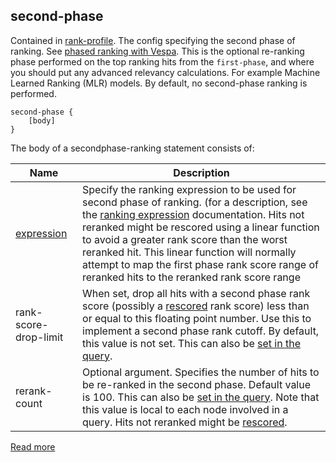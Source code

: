 ## second-phase

Contained in [rank-profile](https://docs.vespa.ai/en/reference/schema-reference.html#rank-profile). The config specifying the second phase of ranking. See [phased ranking with Vespa](https://docs.vespa.ai/en/phased-ranking.html). This is the optional re-ranking phase performed on the top ranking hits from the `first-phase`, and where you should put any advanced relevancy calculations. For example Machine Learned Ranking (MLR) models. By default, no second-phase ranking is performed.

```
second-phase {
    [body]
}
```

The body of a secondphase-ranking statement consists of:

|                                       Name                                        |                                                                                                                                                                                                                           Description                                                                                                                                                                                                                           |
|-----------------------------------------------------------------------------------|-----------------------------------------------------------------------------------------------------------------------------------------------------------------------------------------------------------------------------------------------------------------------------------------------------------------------------------------------------------------------------------------------------------------------------------------------------------------|
| [expression](https://docs.vespa.ai/en/reference/schema-reference.html#expression) | Specify the ranking expression to be used for second phase of ranking. (for a description, see the [ranking expression](https://docs.vespa.ai/en/reference/ranking-expressions.html) documentation. Hits not reranked might be rescored using a linear function to avoid a greater rank score than the worst reranked hit. This linear function will normally attempt to map the first phase rank score range of reranked hits to the reranked rank score range |
| rank-score-drop-limit                                                             | When set, drop all hits with a second phase rank score (possibly a [rescored](https://docs.vespa.ai/en/reference/schema-reference.html#secondphase-rescoring) rank score) less than or equal to this floating point number. Use this to implement a second phase rank cutoff. By default, this value is not set. This can also be [set in the query](https://docs.vespa.ai/en/reference/query-api-reference.html#ranking.secondphase.rankscoredroplimit).       |
| rerank-count                                                                      | Optional argument. Specifies the number of hits to be re-ranked in the second phase. Default value is 100. This can also be [set in the query](https://docs.vespa.ai/en/reference/query-api-reference.html#ranking.rerankcount). Note that this value is local to each node involved in a query. Hits not reranked might be [rescored](https://docs.vespa.ai/en/reference/schema-reference.html#secondphase-rescoring).                                         |

[Read more](https://docs.vespa.ai/en/reference/schema-reference.html#secondphase-rank)
